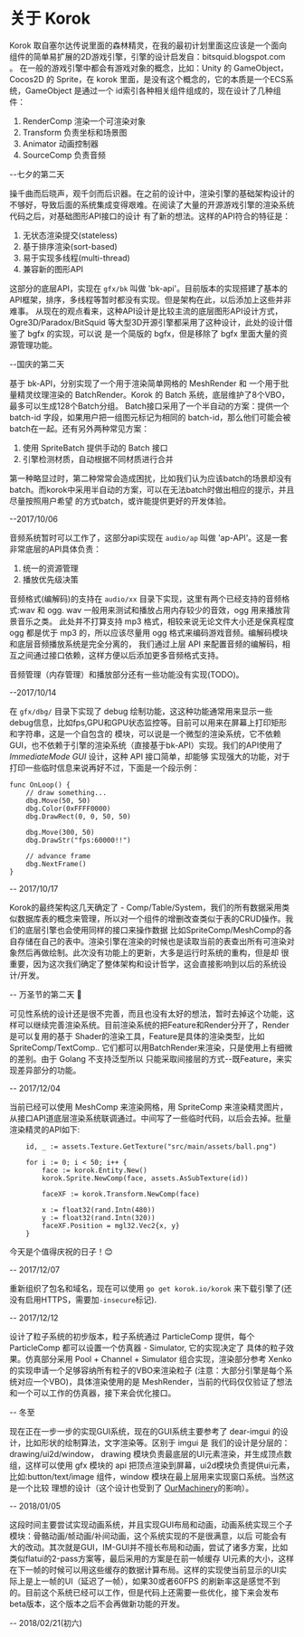 # 关于 Korok

Korok 取自塞尔达传说里面的森林精灵，在我的最初计划里面这应该是一个面向组件的简单易扩展的2D游戏引擎，引擎的设计启发自：bitsquid.blogspot.com 。
在一般的游戏引擎中都会有游戏对象的概念，比如：Unity 的 GameObject，Cocos2D 的 Sprite，在 korok 里面，是没有这个概念的，它的本质是一个ECS系统，GameObject
是通过一个 id索引各种相关组件组成的，现在设计了几种组件：

1. RenderComp 渲染一个可渲染对象
2. Transform  负责坐标和场景图
3. Animator   动画控制器
3. SourceComp 负责音频

--七夕的第二天

操千曲而后晓声，观千剑而后识器。在之前的设计中，渲染引擎的基础架构设计的不够好，导致后面的系统集成变得艰难。在阅读了大量的开源游戏引擎的渲染系统代码之后，对基础图形API接口的设计
有了新的想法。这样的API符合的特征是：

1. 无状态渲染提交(stateless)
2. 基于排序渲染(sort-based)
3. 易于实现多线程(multi-thread)
4. 兼容新的图形API

这部分的底层API，实现在 `gfx/bk` 叫做 'bk-api'。目前版本的实现搭建了基本的API框架，排序，多线程等暂时都没有实现。但是架构在此，以后添加上这些并非难事。
从现在的观点看来，这种API设计是比较主流的底层图形API设计方式，Ogre3D/Paradox/BitSquid 等大型3D开源引擎都采用了这种设计，此处的设计借鉴了 bgfx 的实现，可以说
是一个简版的 bgfx，但是移除了 bgfx 里面大量的资源管理功能。


--国庆的第二天

基于 bk-API，分别实现了一个用于渲染简单网格的 MeshRender 和 一个用于批量精灵纹理渲染的 BatchRender。Korok 的 Batch 系统，底层维护了8个VBO，最多可以生成128个Batch分组。
Batch接口采用了一个半自动的方案：提供一个 batch-id 字段，如果用户把一组图元标记为相同的 batch-id，那么他们可能会被batch在一起。还有另外两种常见方案：

1. 使用 SpriteBatch 提供手动的 Batch 接口
2. 引擎检测材质，自动根据不同材质进行合并

第一种略显过时，第二种常常会造成困扰，比如我们认为应该batch的场景却没有batch。而korok中采用半自动的方案，可以在无法batch时做出相应的提示，并且尽量按照用户希望
的方式batch，或许能提供更好的开发体验。

--2017/10/06

音频系统暂时可以工作了，这部分api实现在 `audio/ap` 叫做 'ap-API'。这是一套非常底层的API具体负责：

1. 统一的资源管理
2. 播放优先级决策

音频格式(编解码)的支持在 `audio/xx` 目录下实现，这里有两个已经支持的音频格式:wav 和 ogg. wav 一般用来测试和播放占用内存较少的音效，ogg 用来播放背景音乐之类。
此处并不打算支持 mp3 格式，相较来说无论文件大小还是保真程度 ogg 都是优于 mp3 的，所以应该尽量用 ogg 格式来编码游戏音频。编解码模块和底层音频播放系统是完全分离的，
我们通过上层 API 来配置音频的编解码，相互之间通过接口依赖，这样方便以后添加更多音频格式支持。

音频管理（内存管理）和播放部分还有一些功能没有实现(TODO)。

--2017/10/14

在 `gfx/dbg/` 目录下实现了 debug 绘制功能，这这种功能通常用来显示一些debug信息，比如fps,GPU和GPU状态监控等。目前可以用来在屏幕上打印矩形和字符串，这是一个自包含的
模块，可以说是一个微型的渲染系统，它不依赖GUI，也不依赖于引擎的渲染系统（直接基于bk-API）实现。我们的API使用了 *ImmediateMode GUI* 设计，这种 API 接口简单，却能够
实现强大的功能，对于打印一些临时信息来说再好不过，下面是一个段示例：

```
func OnLoop() {
	// draw something...
	dbg.Move(50, 50)
	dbg.Color(0xFFFF0000)
	dbg.DrawRect(0, 0, 50, 50)

	dbg.Move(300, 50)
	dbg.DrawStr("fps:60000!!")

	// advance frame
	dbg.NextFrame()
}
```
-- 2017/10/17

Korok的最终架构这几天确定了 - Comp/Table/System，我们的所有数据采用类似数据库表的概念来管理，所以对一个组件的增删改查类似于表的CRUD操作。我们的底层引擎也会使用同样的接口来操作数据
比如SpriteComp/MeshComp的各自存储在自己的表中。渲染引擎在渲染的时候也是读取当前的表查出所有可渲染对象然后再做绘制。此次没有功能上的更新，大多是运行时系统的重构，但是却
很重要，因为这次我们确定了整体架构和设计哲学，这会直接影响到以后的系统设计/开发。

-- 万圣节的第二天 🎃

可见性系统的设计还是很不完善，而且也没有太好的想法，暂时去掉这个功能，这样可以继续完善渲染系统。目前渲染系统的把Feature和Render分开了，Render是可以复用的基于
Shader的渲染工具，Feature是具体的渲染类型，比如SpriteComp/TextComp.. 它们都可以用BatchRender来渲染，只是使用上有细微的差别。由于 Golang 不支持泛型所以
只能采取间接层的方式--既Feature，来实现差异部分的功能。

-- 2017/12/04

当前已经可以使用 MeshComp 来渲染网格，用 SpriteComp 来渲染精灵图片，从接口API道底层渲染系统联调通过。中间写了一些临时代码，以后会去掉。批量渲染精灵的API如下:

```
    id, _ := assets.Texture.GetTexture("src/main/assets/ball.png")

	for i := 0; i < 50; i++ {
		face := korok.Entity.New()
		korok.Sprite.NewComp(face, assets.AsSubTexture(id))

		faceXF := korok.Transform.NewComp(face)

		x := float32(rand.Intn(480))
		y := float32(rand.Intn(320))
		faceXF.Position = mgl32.Vec2{x, y}
	}
```
今天是个值得庆祝的日子！😊

-- 2017/12/07

重新组织了包名和域名，现在可以使用 `go get korok.io/korok` 来下载引擎了(还没有启用HTTPS，需要加`-insecure`标记).

-- 2017/12/12

设计了粒子系统的初步版本，粒子系统通过 ParticleComp 提供，每个 ParticleComp 都可以设置一个仿真器 - Simulator, 它的实现决定了
具体的粒子效果。仿真部分采用 Pool + Channel + Simulator 组合实现，渲染部分参考 Xenko 的实现申请一个足够容纳所有粒子的VBO来渲染粒子
(注意：大部分引擎是每个系统对应一个VBO)，具体渲染使用的是 MeshRender，当前的代码仅仅验证了想法和一个可以工作的仿真器，接下来会优化接口。

-- 冬至

现在正在一步一步的实现GUI系统，现在的GUI系统主要参考了 dear-imgui 的设计，比如形状的绘制算法，文字渲染等。区别于 imgui 是
我们的设计是分层的：drawing/ui2d/window， drawing 模块负责最底层的UI元素渲染，并生成顶点数组，这样可以使用 gfx 模块的 api
把顶点渲染到屏幕，ui2d模块负责提供ui元素，比如:button/text/image 组件，window 模块在最上层用来实现窗口系统。当然这是一个比较
理想的设计（这个设计也受到了 [OurMachinery](http://ourmachinery.com/)的影响）。

-- 2018/01/05

这段时间主要尝试实现动画系统，并且实现GUI布局和动画，动画系统实现三个子模块：骨骼动画/帧动画/补间动画，这个系统实现的不是很满意，以后
可能会有大的改动。其次就是GUI，IM-GUI并不擅长布局和动画，尝试了诸多方案，比如类似flatui的2-pass方案等，最后采用的方案是在前一帧缓存
UI元素的大小，这样在下一帧的时候可以用这些缓存的数据计算布局。这样的实现使当前显示的UI实际上是上一帧的UI（延迟了一帧），如果30或者60FPS
的刷新率这是感觉不到的。目前这个系统已经可以工作，但是代码上还需要一些优化，接下来会发布beta版本，这个版本之后不会再做新功能的开发。

-- 2018/02/21(初六)





